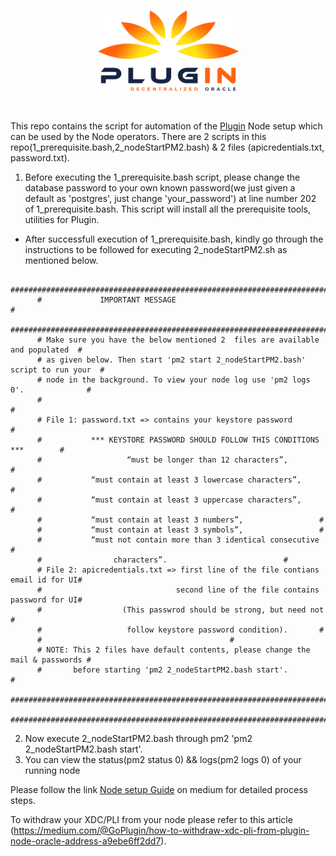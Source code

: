 <br/>
<p align="center">
<a href="https://goplugin.co" target="_blank">
<img src="https://github.com/GoPlugin/Plugin/blob/main/docs/plugin.png" width="225" alt="Plugin logo">
</a>
</p>
<br/>

This repo contains the script for automation of the [Plugin](https://goplugin.co/) Node setup which can be used by the Node operators.
There are 2 scripts in this repo(1_prerequisite.bash,2_nodeStartPM2.bash) & 2 files (apicredentials.txt, password.txt). 

1) Before executing the 1_prerequisite.bash script, please change the database password
 to your own known password(we just given a default as 'postgres', just change 'your_password') at line number 202 of 1_prerequisite.bash.
This script will install all the prerequisite tools, utilities for Plugin.
- After successfull execution of 1_prerequisite.bash, kindly go through the instructions to be followed
  for executing 2_nodeStartPM2.sh as mentioned below.
```
      ################################################################################
      # 			IMPORTANT MESSAGE                                    #
      ################################################################################
      # Make sure you have the below mentioned 2  files are available and populated  #
      # as given below. Then start 'pm2 start 2_nodeStartPM2.bash' script to run your  #
      # node in the background. To view your node log use 'pm2 logs 0'.              #
      #                                                                              #
      # File 1: password.txt => contains your keystore password                      #
      #           *** KEYSTORE PASSWORD SHOULD FOLLOW THIS CONDITIONS ***	     #
      #                   “must be longer than 12 characters”,			     #
      #			  “must contain at least 3 lowercase characters”,	     #
      # 		  “must contain at least 3 uppercase characters”,	     #
      #			  “must contain at least 3 numbers”,			     #
      #			  “must contain at least 3 symbols”,			     #
      # 		  “must not contain more than 3 identical consecutive 	     #
      #     		   characters”.						     #
      # File 2: apicredentials.txt => first line of the file contians email id for UI#
      #                              second line of the file contains password for UI#
      #				     (This passwrod should be strong, but need not   #
      #				      follow keystore password condition).	     #
      #										     #	
      # NOTE: This 2 files have default contents, please change the mail & passwords #
      #	      before starting 'pm2 2_nodeStartPM2.bash start'.			     #
      ################################################################################
      ################################################################################
```
2) Now execute 2_nodeStartPM2.bash through pm2 'pm2 2_nodeStartPM2.bash start'.
3) You can view the status(pm2 status 0) && logs(pm2 logs 0) of your running node


Please follow the link [Node setup Guide](https://medium.com/@GoPlugin/setup-a-plugin-node-automated-way-using-shell-script-fbdec48a0dea) on medium for detailed process steps.

To withdraw your XDC/PLI from your node please refer to this article (https://medium.com/@GoPlugin/how-to-withdraw-xdc-pli-from-plugin-node-oracle-address-a9ebe6ff2dd7).
